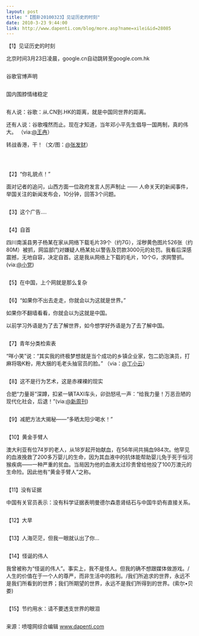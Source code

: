 ```yaml
---
layout: post
title: "【图卦20100323】见证历史的时刻"
date: 2010-3-23 9:44:00
link: http://www.dapenti.com/blog/more.asp?name=xilei&id=28085
---
```


<div class="oblog_text" align="left">
<p>
	【1】见证历史的时刻
</p>
<p>
	北京时间3月23日凌晨，google.cn自动跳转至google.com.hk
</p>
<p>
	<img src="http://ptimg.org:88/dapenti/ERNpdUyN/OrtRj.jpg" alt=""> 
</p>
<p>
	谷歌官博声明
</p>
<p>
	<img src="http://ptimg.org:88/dapenti/ERNpdPNP/QcNCv.jpg" alt=""> 
</p>
<p>
	国内围脖情绪稳定
</p>
<p>
	<img src="http://ptimg.org:88/dapenti/ERNpdZTG/11ZQWV.jpg" alt=""> 
</p>
<p>
	有人说：谷歌：从.CN到.HK的距离，就是中国同世界的距离。
</p>
<p>
	还有人说：谷歌嘎然而止。现在才知道，当年邓小平先生倡导一国两制，真的伟大。 （via:<a href="http://t.sina.com.cn/1197890497">@王冉</a>）
</p>
<p>
	转战香港，干！（文/图：<a href="http://t.sina.com.cn/1667274237">@张发财</a>）
</p>
<p>
	<img src="http://ptimg.org:88/dapenti/ERNpf2Ca/ndfun.jpg" alt=""> 
</p>
<p>
	&#160;
</p>
<p>
	【2】“你礼貌点！”
</p>
<p>
	面对记者的追问，山西方面一位政府发言人厉声制止 —— 人命关天的新闻事件，举国关注的新闻发布会，10分钟，回答3个问题。
</p>
<p>
	<img src="http://ptimg.org:88/dapenti/ERNpcobR/fAjjw.jpg" alt=""> 
</p>
<p>
	【3】这个广告....
</p>
<p>
	<img src="http://ptimg.org:88/dapenti/ERNpc3Ol/2quRs.jpg" alt=""> 
</p>
<p>
	【4】自首
</p>
<p>
	四川南溪县男子杨某在家从网络下载毛片39个（约7G），淫秽黄色图片526张（约80M）被抓，网监部门对嫌疑人杨某处以警告及罚款3000元的处罚。我看后深感震撼，无地自容，决定自首。这是我从网络上下载的毛片，10个G，求网警抓。(via:<a href="http://t.sina.com.cn/1644862084">@小党</a>)
</p>
<p>
	<img src="http://ptimg.org:88/dapenti/ERNpeELK/LieZ7.jpg" alt=""> 
</p>
<p>
	【5】在中国，上个网就是那么复杂
</p>
<p>
	<img src="http://ptimg.org:88/dapenti/ERNpcniJ/U4Rye.jpg" alt=""> 
</p>
<p>
	【6】“如果你不出去走走，你就会以为这就是世界。”
</p>
<p>
	如果你不翻墙看看，你就会以为这就是中国。
</p>
<p>
	以前学习外语是为了去了解世界，如今想学好外语是为了去了解中国。
</p>
<p>
	<img src="http://ptimg.org:88/dapenti/ERNpd3HD/dpOZM.jpg" alt=""> 
</p>
<p>
	【7】青年分类检索表
</p>
<p>
	“咩小笑”说：“其实我的终极梦想就是当个成功的乡镇企业家，包二奶泡演员，打麻将吸K粉，用大捆的毛老头抽官员的脸。” （via：<a href="http://t.sina.com.cn/1647098431">@丁小云</a>）
</p>
<p>
	<img src="http://ptimg.org:88/dapenti/ERNpddUK/A3INC.jpg" alt=""> 
</p>
<p>
	【8】这不是行为艺术，这是赤裸裸的现实
</p>
<p>
	合肥“力量哥”深蹲，扣紧一辆TAXI车头，卯劲怒吼一声：“给我力量！万恶丑陋的现代化社会，后退！”(via:<a href="http://t.sina.com.cn/1653689003">@新周刊</a>)
</p>
<p>
	<img src="http://ptimg.org:88/dapenti/ERNpd7GN/3QnxF.jpg" alt=""> 
</p>
<p>
	【9】减肥方法大揭秘——“多晒太阳少喝水！”
</p>
<p>
	<img src="http://ptimg.org:88/dapenti/ERNpePfW/nut3L.jpg" alt=""> 
</p>
<p>
	【10】黄金手臂人
</p>
<p>
	澳大利亚有位74岁的老人，从18岁起开始献血，在56年间共捐血984次。他罕见的血液挽救了200多万婴儿的生命，因为其血液中的抗体能帮助婴儿免于死于恒河猴疾病——一种严重的贫血。当局因为他的血液太过珍贵曾给他投了100万澳元的生命险。因此他有“黄金手臂人”之称。
</p>
<p>
	<img src="http://ptimg.org:88/dapenti/ERNpdu1V/Dpx3o.jpg" alt=""> 
</p>
<p>
	【11】没有证据
</p>
<p>
	中国有关官员表示：没有科学证据表明曼德尔森患肾结石与中国牛奶有直接关系。
</p>
<p>
	<img src="http://ptimg.org:88/dapenti/ERNpf4dk/Fcbs7.jpg" alt=""> 
</p>
<p>
	【12】大旱
</p>
<p>
	<img src="http://ptimg.org:88/dapenti/ERNpfg2s/YdDlq.jpg" alt=""> 
</p>
<p>
	【13】人海茫茫，但我一眼就认出了你...
</p>
<p>
	<img src="http://ptimg.org:88/dapenti/ERNpfkSp/OAB52.jpg" alt=""> 
</p>
<p>
	【14】怪诞的伟人
</p>
<p>
	我曾被称为“怪诞的伟人”。事实上，我不是怪人。但我的确不想跟媒体做游戏。/人生的价值在于一个人的尊严，而非生活中的胜利。/我们所追求的世界，永远不是我们所看到的世界；我们所期望的世界，永远不是我们所得到的世界。(索尔&#8226;贝娄)
</p>
<p>
	<img src="http://ptimg.org:88/dapenti/ERNpfPTz/pjIw9.jpg" alt=""> 
</p>
<p>
	【15】节约用水：请不要透支世界的眼泪
</p>
<p>
	<img src="http://ptimg.org:88/dapenti/ERNpdC3F/JkHUy.jpg" alt=""> 
</p>
<p>
	来源：喷嚏网综合编辑 <a href="http://www.dapenti.com/">www.dapenti.com</a> 
</p>
</div>